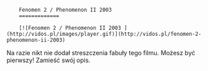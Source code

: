 
        Fenomen 2 / Phenomenon II 2003 
        =============
        
        [![Fenomen 2 / Phenomenon II 2003 ](http://vidos.pl/images/player.gif)](http://vidos.pl/fenomen-2-phenomenon-ii-2003)
        
        
 Na razie nikt nie dodał streszczenia fabuły tego filmu. Możesz być pierwszy! Zamieść swój opis.
    